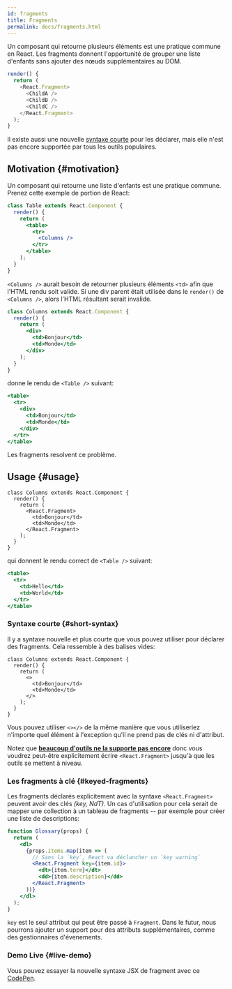 ```yaml
---
id: fragments
title: Fragments
permalink: docs/fragments.html
---
```


Un composant qui retourne plusieurs éléments est une pratique commune en React. Les fragments donnent l'opportunité de grouper une liste d'enfants sans ajouter des nœuds supplémentaires au DOM.

```js
render() {
  return (
    <React.Fragment>
      <ChildA />
      <ChildB />
      <ChildC />
    </React.Fragment>
  );
}
```

Il existe aussi une nouvelle [syntaxe courte](#short-syntax) pour les déclarer, mais elle n'est pas encore supportée par tous les outils populaires.

## Motivation {#motivation}

Un composant qui retourne une liste d'enfants est une pratique commune. Prenez cette exemple de portion de React:

```jsx
class Table extends React.Component {
  render() {
    return (
      <table>
        <tr>
          <Columns />
        </tr>
      </table>
    );
  }
}
```

`<Columns />` aurait besoin de retourner plusieurs éléments `<td>` afin que l'HTML rendu soit valide. Si une div parent était utilisée dans le `render()` de `<Columns />`, alors l'HTML résultant serait invalide.

```jsx
class Columns extends React.Component {
  render() {
    return (
      <div>
        <td>Bonjour</td>
        <td>Monde</td>
      </div>
    );
  }
}
```

donne le rendu de `<Table />` suivant:

```jsx
<table>
  <tr>
    <div>
      <td>Bonjour</td>
      <td>Monde</td>
    </div>
  </tr>
</table>
```

Les fragments resolvent ce problème.

## Usage {#usage}

```jsx{4,7}
class Columns extends React.Component {
  render() {
    return (
      <React.Fragment>
        <td>Bonjour</td>
        <td>Monde</td>
      </React.Fragment>
    );
  }
}
```

qui donnent le rendu correct de `<Table />` suivant:

```jsx
<table>
  <tr>
    <td>Hello</td>
    <td>World</td>
  </tr>
</table>
```

### Syntaxe courte {#short-syntax}

Il y a syntaxe nouvelle et plus courte que vous pouvez utiliser pour déclarer des fragments. Cela ressemble à des balises vides:

```jsx{4,7}
class Columns extends React.Component {
  render() {
    return (
      <>
        <td>Bonjour</td>
        <td>Monde</td>
      </>
    );
  }
}
```

Vous pouvez utiliser `<></>` de la même manière que vous utiliseriez n'importe quel élément à l'exception qu'il ne prend pas de clés ni d'attribut.

Notez que **[beaucoup d'outils ne la supporte pas encore](/blog/2017/11/28/react-v16.2.0-fragment-support.html#support-for-fragment-syntax)** donc vous voudrez peut-être explicitement écrire `<React.Fragment>` jusqu'à que les outils se mettent à niveau.

### Les fragments à clé {#keyed-fragments}

Les fragments déclarés explicitement avec la syntaxe `<React.Fragment>` peuvent avoir des clés *(key, NdT)*. Un cas d'utilisation pour cela serait de mapper une collection à un tableau de fragments -- par exemple pour créer une liste de descriptions:

```jsx
function Glossary(props) {
  return (
    <dl>
      {props.items.map(item => (
        // Sans la `key`, React va déclancher un `key warning`
        <React.Fragment key={item.id}>
          <dt>{item.term}</dt>
          <dd>{item.description}</dd>
        </React.Fragment>
      ))}
    </dl>
  );
}
```

`key` est le seul attribut qui peut être passé à `Fragment`. Dans le futur, nous pourrons ajouter un support pour des attributs supplémentaires, comme des gestionnaires d'évenements.

### Demo Live {#live-demo}

Vous pouvez essayer la nouvelle syntaxe JSX de fragment avec ce [CodePen](https://codepen.io/reactjs/pen/VrEbjE?editors=1000).
